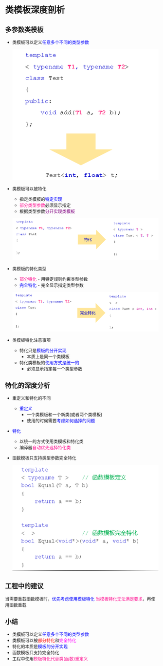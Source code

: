 # 类模板深度剖析
## 多参数类模板
- 类模板可以定义<font color=blue>任意多个不同的类型参数</font>
  
  ![Alt text](image.png)

- 类模板可以被特化
  - 指定类模板的<font color=blue>特定实现</font>
  - <font color=deeppink>部分类型参数</font>必须显示指定
  - 根据类型参数<font color=purple>分开实现类模板</font>
  
  ![Alt text](image-1.png)

- 类模板的特化类型
  - <font color=deeppink>部分特化</font> - 用特定规则约束类型参数
  - <font color=blue>完全特化</font> - 完全显示指定类型参数
  
  ![Alt text](image-2.png)

- 类模板特化注意事项
  - 特化只是<font color=blue>模板的分开实现</font>
    - 本质上是同一个类模板
  - 特化类模板的<font color=blue>使用方式是统一的</font>
    - 必须显示指定每一个类型参数
  
## 特化的深度分析
- 重定义和特化的不同
  - <font color=blue>重定义</font>
    - 一个类模板和一个新类(或者两个类模板)
    - 使用的时候需要<font color=blue>考虑如何选择的问题</font>
- <font color=blue>特化</font>
    - 以统一的方式使用类模板和特化类
    - 编译器<font color=deeppink>自动优先选择特化类</font>
- 函数模板只支持类型参数完全特化
  
  ![Alt text](image-3.png)

## 工程中的建议
当需要重载函数模板时，<font color=blue>优先考虑使用模板特化</font>
<font color=deeppink>当模板特化无法满足要求</font>，再使用函数重载

## 小结
- 类模板可以定义<font color=blue>任意多个不同的类型参数</font>
- 类模板可以被<font color=red>部分特化</font>和<font color=fuchsia>完全特化</font>
- 特化的本质是<font color=blue>模板的分开实现</font>
- 函数模板只支持完全特化
- 工程中使用<font color=deeppink>模板特化代替类(函数)重定义</font>